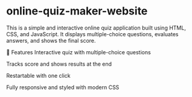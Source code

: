 # online-quiz-maker-website
This is a simple and interactive online quiz application built using HTML, CSS, and JavaScript. It displays multiple-choice questions, evaluates answers, and shows the final score.

🎯 Features
Interactive quiz with multiple-choice questions

Tracks score and shows results at the end

Restartable with one click

Fully responsive and styled with modern CSS







